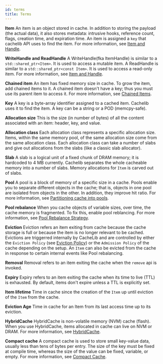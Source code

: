 ```yaml
---
id: terms
title: Terms
---
```


**Item**
An item is an object stored in cache. In addition to storing the payload (the
actual data), it also stores metadata: intrusive hooks, reference count, flags,
creation time, and expiration time. An item is assigned a `key` that
cachelib API uses to find the item. For more information, see
[Item and Handle](Item_and_Handle).


**WriteHandle and ReadHandle**
A WriteHandle(fka ItemHandle) is similar to a `std::shared_ptr<Item>`. It is used to
access a mutable item.
A ReadHandle is similar to a `std::shared_ptr<const Item>`. It is used to access a read-only item.
For more information, see [Item and Handle](Item_and_Handle).


**Chained item**
An item has fixed memory size in cache. To grow the item, add chained items to it. A chained item doesn't have a key; thus you must use its parent item to access it. For more information, see [Chained Items](chained_items).



**Key**
A key is a byte-array identifier assigned to a cached item. Cachelib uses it to find the item. A key can be a string or a POD (memcpy-safe).


**Allocation size**
This is the size (in number of bytes) of all the content associated with an item: header, key, and value.


**Allocation class**
Each allocation class represents a specific allocation size. Items, within the same memory pool, of the same allocation size come from the same allocation class. Each allocation class can take a number of slabs and give out allocations from the slabs (like a classic slab allocator).


**Slab**
A slab is a logical unit of a fixed chunk of DRAM memory; it is hardcoded to 4 MB currently. Cachelib separates the whole cacheable memory into a number of slabs. Memory allocations for `Item` is carved out of slabs.


**Pool**
A pool is a block of memory of a specific size in a cache. Pools enable you to separate different objects in the cache; that is, objects in one pool are isolated from objects in the other. In addition, they improve hit ratio. For more information, see [Partitioning cache into pools](Partition_cache_into_pools).


**Pool rebalance**
When you cache objects of variable sizes, over time, the cache memory is fragmented. To fix this, enable pool reblancing. For more information, see [Pool Rebalance Strategy](pool_rebalance_strategy).

**Eviction**
Eviction refers an item exiting from cache because the cache storage is full
or because the item is no longer relevant to be cached. Evictions are
triggerred internally by CacheLib and are controlled by either the `Eviction
Policy` (see [Eviction Policy](eviction_policy)) or the `Admission Policy`  of
the cache depending on the setup. An `Item` can also be evicted from
the cache in response to certain internal events like Pool rebalancing.

**Removal**
Removal refers to an item exiting the cache when the `remove` api is invoked.

**Expiry**
Expiry refers to an item exiting the cache when its time to live (TTL) is
exhausted. By default, items don't expire unless a TTL is explicitly set.


**Item lifetime**
Time in cache since the creation of the `Item` up until eviction of the `Item` from the cache.


**Eviction Age**
Time in cache for an Item from its last access time up to its eviction.

**HybridCache**
HybridCache is non-volatile memory (NVM) cache (flash). When you use HybridCache, items allocated in cache can live on NVM or DRAM. For more information, see [HybridCache](HybridCache).

**Compact cache**
A compact cache is used to store small key-value data, usually less than tens of bytes per entry. The size of the key must be fixed at compile time, whereas the size of the value can be fixed, variable, or empty. For more information, see [Compact Cache](compact_cache).
